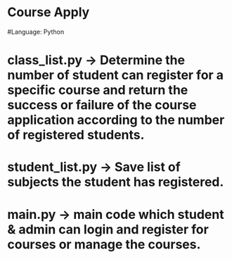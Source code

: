 # Course Apply

#Language: Python

# class_list.py -> Determine the number of student can register for a specific course and return the success or failure of the course application according to the number of registered students.
# student_list.py -> Save list of subjects the student has registered.
# main.py -> main code which student & admin can login and register for courses or manage the courses.


